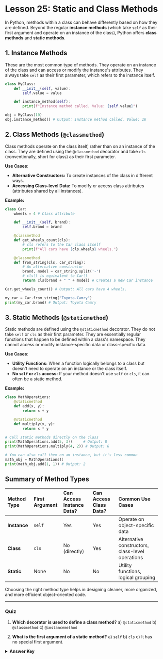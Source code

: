 # Lesson 25: Static and Class Methods

In Python, methods within a class can behave differently based on how they are defined. Beyond the regular **instance methods** (which take `self` as their first argument and operate on an instance of the class), Python offers **class methods** and **static methods**.

## 1. Instance Methods

These are the most common type of methods. They operate on an instance of the class and can access or modify the instance's attributes. They always take `self` as their first parameter, which refers to the instance itself.

```python
class MyClass:
    def __init__(self, value):
        self.value = value

    def instance_method(self):
        print(f"Instance method called. Value: {self.value}")

obj = MyClass(10)
obj.instance_method() # Output: Instance method called. Value: 10
```

## 2. Class Methods (`@classmethod`)

Class methods operate on the class itself, rather than on an instance of the class. They are defined using the `@classmethod` decorator and take `cls` (conventionally, short for class) as their first parameter.

**Use Cases:**

*   **Alternative Constructors:** To create instances of the class in different ways.
*   **Accessing Class-level Data:** To modify or access class attributes (attributes shared by all instances).

**Example:**

```python
class Car:
    wheels = 4 # Class attribute

    def __init__(self, brand):
        self.brand = brand

    @classmethod
    def get_wheels_count(cls):
        # cls refers to the Car class itself
        print(f"All cars have {cls.wheels} wheels.")

    @classmethod
    def from_string(cls, car_string):
        # An alternative constructor
        brand, model = car_string.split('-')
        # cls() is equivalent to Car()
        return cls(brand + " " + model) # Creates a new Car instance

Car.get_wheels_count() # Output: All cars have 4 wheels.

my_car = Car.from_string("Toyota-Camry")
print(my_car.brand) # Output: Toyota Camry
```

## 3. Static Methods (`@staticmethod`)

Static methods are defined using the `@staticmethod` decorator. They do not take `self` or `cls` as their first parameter. They are essentially regular functions that happen to be defined within a class's namespace. They cannot access or modify instance-specific data or class-specific data.

**Use Cases:**

*   **Utility Functions:** When a function logically belongs to a class but doesn't need to operate on an instance or the class itself.
*   **No `self` or `cls` access:** If your method doesn't use `self` or `cls`, it can often be a static method.

**Example:**

```python
class MathOperations:
    @staticmethod
    def add(x, y):
        return x + y

    @staticmethod
    def multiply(x, y):
        return x * y

# Call static methods directly on the class
print(MathOperations.add(5, 3))     # Output: 8
print(MathOperations.multiply(4, 2)) # Output: 8

# You can also call them on an instance, but it's less common
math_obj = MathOperations()
print(math_obj.add(1, 1)) # Output: 2
```

## Summary of Method Types

| Method Type     | First Argument | Can Access Instance Data? | Can Access Class Data? | Common Use Cases                               |
| :-------------- | :------------- | :------------------------ | :--------------------- | :--------------------------------------------- |
| **Instance**    | `self`         | Yes                       | Yes                    | Operate on object-specific data                |
| **Class**       | `cls`          | No (directly)             | Yes                    | Alternative constructors, class-level operations |
| **Static**      | None           | No                        | No                     | Utility functions, logical grouping            |

Choosing the right method type helps in designing cleaner, more organized, and more efficient object-oriented code.

--- 

### Quiz

1.  **Which decorator is used to define a class method?**
    a) `@staticmethod`
    b) `@classmethod`
    c) `@instancemethod`

2.  **What is the first argument of a static method?**
    a) `self`
    b) `cls`
    c) It has no special first argument.

<details>
  <summary><b>Answer Key</b></summary>
  1. b
  2. c
</details>
